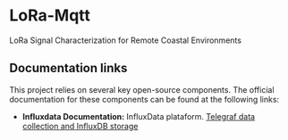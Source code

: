 # LoRa-Mqtt
LoRa Signal Characterization for Remote Coastal Environments
## Documentation links

This project relies on several key open-source components. The official documentation for these components can be found at the following links:

* **Influxdata Documentation:** InfluxData plataform.
  [Telegraf data collection and InfluxDB storage](https://docs.influxdata.com/platform/)
